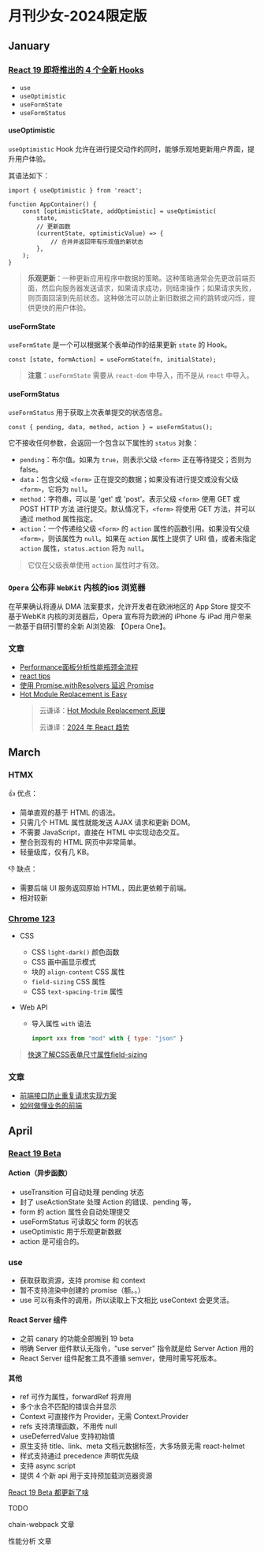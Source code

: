 # 月刊少女-2024限定版

## January

### [React 19 即将推出的 4 个全新 Hooks](https://mp.weixin.qq.com/s/KFUikcgNvNw15wqM2wPHJw)

- `use`
- `useOptimistic`
- `useFormState`
- `useFormStatus`

#### useOptimistic

`useOptimistic` Hook 允许在进行提交动作的同时，能够乐观地更新用户界面，提升用户体验。

其语法如下：

```tsx
import { useOptimistic } from 'react';

function AppContainer() {
    const [optimisticState, addOptimistic] = useOptimistic(
        state,
        // 更新函数
        (currentState, optimisticValue) => {
            // 合并并返回带有乐观值的新状态  
        },
    );
}
```

> **乐观更新**：一种更新应用程序中数据的策略。这种策略通常会先更改前端页面，然后向服务器发送请求，如果请求成功，则结束操作；如果请求失败，则页面回滚到先前状态。这种做法可以防止新旧数据之间的跳转或闪烁，提供更快的用户体验。

#### useFormState

`useFormState` 是一个可以根据某个表单动作的结果更新 `state` 的 Hook。

```tsx
const [state, formAction] = useFormState(fn, initialState);
```

> **注意**：`useFormState` 需要从 `react-dom` 中导入，而不是从 `react` 中导入。

#### useFormStatus

`useFormStatus` 用于获取上次表单提交的状态信息。

````tsx
const { pending, data, method, action } = useFormStatus();
````

它不接收任何参数，会返回一个包含以下属性的 `status` 对象：

- `pending`：布尔值。如果为 `true`，则表示父级 `<form>` 正在等待提交；否则为 false。
- `data`：包含父级 `<form>` 正在提交的数据；如果没有进行提交或没有父级 `<form>`，它将为 `null`。
- `method`：字符串，可以是 'get' 或 'post'。表示父级 `<form>` 使用 GET 或 POST HTTP 方法 进行提交。默认情况下，`<form>` 将使用 GET 方法，并可以通过 method 属性指定。
- `action`：一个传递给父级 `<form>` 的 `action` 属性的函数引用。如果没有父级 `<form>`，则该属性为 `null`。如果在 `action` 属性上提供了 URI 值，或者未指定 `action` 属性，`status.action` 将为 `null`。

> 它仅在父级表单使用 `action` 属性时才有效。

### `Opera` 公布非 `WebKit` 内核的ios 浏览器

在苹果确认将遵从 DMA 法案要求，允许开发者在欧洲地区的 App Store 提交不基于WebKit 内核的浏览器后，Opera 宣布将为欧洲的 iPhone 与 iPad 用户带来一款基于自研引警的全新 AI浏览器: 【Opera One】。

### 文章

- [Performance面板分析性能瓶颈全流程](https://juejin.cn/post/7272632260179542050)
- [react tips](https://sorrycc.com/react-tips/)
- [使用 Promise.withResolvers 延迟 Promise](https://sorrycc.com/promise-with-resolvers/)
- [Hot Module Replacement is Easy](https://bjornlu.com/blog/hot-module-replacement-is-easy)
  > 云谦译：[Hot Module Replacement 原理](https://sorrycc.com/hot-module-replacement-is-easy/)
  >
  > 云谦译：[2024 年 React 趋势](https://sorrycc.com/react-trend-2024/)

## March

### HTMX

👍 优点：

- 简单直观的基于 HTML 的语法。
- 只需几个 HTML 属性就能发送 AJAX 请求和更新 DOM。
- 不需要 JavaScript，直接在 HTML 中实现动态交互。
- 整合到现有的 HTML 网页中非常简单。
- 轻量级库，仅有几 KB。

👎 缺点：

- 需要后端 UI 服务返回原始 HTML，因此更依赖于前端。
- 相对较新

### [**Chrome 123**](https://developer.chrome.com/blog/chrome-123-beta?hl=zh-cn)

- CSS

  - CSS `light-dark()` 颜色函数
  - CSS 画中画显示模式
  - 块的 `align-content` CSS 属性
  - `field-sizing` CSS 属性
  - CSS `text-spacing-trim` 属性

- Web API

  - 导入属性 `with` 语法

    ```javascript
    import xxx from "mod" with { type: "json" }
    ```

> [快速了解CSS表单尺寸属性field-sizing](https://mp.weixin.qq.com/s/GanmepfsEwbJyb2RhWhtnQ)

### 文章

- [前端接口防止重复请求实现方案](https://juejin.cn/post/7341840038964363283)
- [如何做懂业务的前端](https://mp.weixin.qq.com/s/Wi9M9_afNmzn32lAiZ1TaA)

## April

### [React 19 Beta](https://react.dev/blog/2024/04/25/react-19)

#### Action（异步函数）

- useTransition 可自动处理 pending 状态
- 封了 useActionState 处理 Action 的错误、pending 等，
- form 的 action 属性会自动处理提交
- useFormStatus 可读取父 form 的状态
- useOptimistic 用于乐观更新数据
- action 是可组合的。

### use

- 获取获取资源，支持 promise 和 context
- 暂不支持渲染中创建的 promise（额。。）
- use 可以有条件的调用，所以读取上下文相比 useContext 会更灵活。

#### React Server 组件

- 之前 canary 的功能全部搬到 19 beta
- 明确 Server 组件默认无指令，"use server" 指令就是给 Server Action 用的
- React Server 组件配套工具不遵循 semver，使用时需写死版本。

#### 其他

- ref 可作为属性，forwardRef 将弃用
- 多个水合不匹配的错误合并显示
- Context 可直接作为 Provider，无需 Context.Provider
- refs 支持清理函数，不用传 null
- useDeferredValue 支持初始值
- 原生支持 title、link、meta 文档元数据标签，大多场景无需 react-helmet
- 样式支持通过 precedence 声明优先级
- 支持 async script
- 提供 4 个新 api 用于支持预加载浏览器资源

[React 19 Beta 都更新了啥](https://mp.weixin.qq.com/s/lFdrgzWEIHJGV71iMqugUg)

TODO

chain-webpack 文章

性能分析 文章
